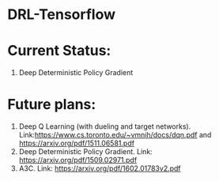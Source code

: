 # DRL-Tensorflow

# Current Status:
1. Deep Deterministic Policy Gradient

# Future plans:
1. Deep Q Learning (with dueling and target networks). Link:https://www.cs.toronto.edu/~vmnih/docs/dqn.pdf and https://arxiv.org/pdf/1511.06581.pdf
2. Deep Deterministic Policy Gradient. Link: https://arxiv.org/pdf/1509.02971.pdf
3. A3C. Link: https://arxiv.org/pdf/1602.01783v2.pdf
